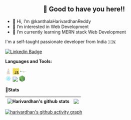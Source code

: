 <h2 align=center >👋 Good to have you here!!</h2>

- 👋 Hi, I’m @kanthalaHarivardhanReddy
- 👀 I’m interested in Web Development
- 🌱 I’m currently learning MERN stack Web Development 

I'm a self-taught passionate developer from India 🇮🇳

[![Linkedin Badge](https://img.shields.io/badge/-Harivardhan-blue?style=flat-square&logo=Linkedin&logoColor=white&link=https://www.linkedin.com/in/harivardhank/)](https://www.linkedin.com/in/harivardhank/)

**Languages and Tools:**  

<code><img height="20" src="https://raw.githubusercontent.com/github/explore/80688e429a7d4ef2fca1e82350fe8e3517d3494d/topics/java/java.png"></code>
<code><img height="20" src="https://raw.githubusercontent.com/github/explore/80688e429a7d4ef2fca1e82350fe8e3517d3494d/topics/javascript/javascript.png"></code>
<code><img height="20" src="https://raw.githubusercontent.com/github/explore/80688e429a7d4ef2fca1e82350fe8e3517d3494d/topics/mongodb/mongodb.png"></code>   
<code><img height="20" src="https://raw.githubusercontent.com/github/explore/80688e429a7d4ef2fca1e82350fe8e3517d3494d/topics/react/react.png"></code> 
<code><img height="20" src="https://raw.githubusercontent.com/github/explore/80688e429a7d4ef2fca1e82350fe8e3517d3494d/topics/npm/expressjs.png"></code> 
<code><img height="20" src="https://raw.githubusercontent.com/github/explore/80688e429a7d4ef2fca1e82350fe8e3517d3494d/topics/nodejs/nodejs.png"></code>       

**📶Stats** 

| <img align="center" src="https://github-readme-stats.vercel.app/api?username=kanthalaharivardhanreddy&show_icons=true&include_all_commits=true&theme=onedark&hide_border=true" alt="Harivardhan's github stats" /> |<img align="center" src="https://github-readme-stats.vercel.app/api/top-langs/?username=kanthalaharivardhanreddy&layout=compact&theme=onedark&hide_border=true" />|
| ------------- | ------------- |



<!-- ACTIVITY GRAPH TRACKER -->
[![harivardhan's github activity graph](https://activity-graph.herokuapp.com/graph?username=kanthalaharivardhanreddy&theme=react-dark)](https://github.com/riti2409/github-readme-activity-graph)
